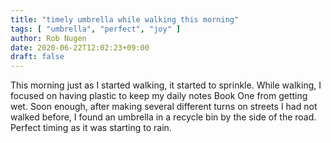 ```yaml
---
title: "timely umbrella while walking this morning"
tags: [ "umbrella", "perfect", "joy" ]
author: Rob Nugen
date: 2020-06-22T12:02:23+09:00
draft: false
---
```


This morning just as I started walking, it started to sprinkle.  While
walking, I focused on having plastic to keep my daily notes Book One
from getting wet.  Soon enough, after making several different turns
on streets I had not walked before, I found an umbrella in a recycle
bin by the side of the road.  Perfect timing as it was starting to
rain.
